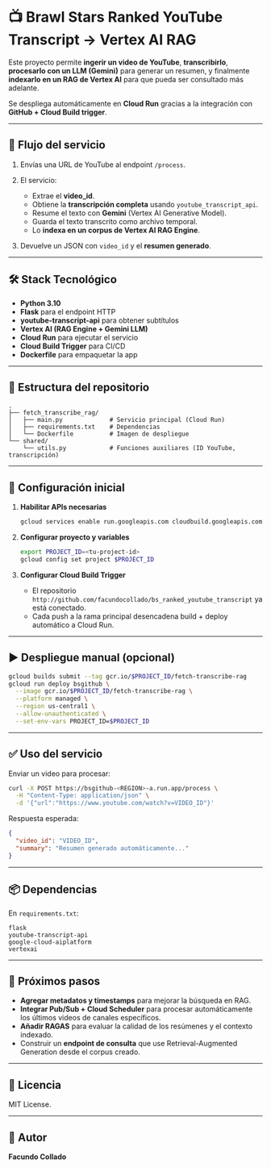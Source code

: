 # 📺 Brawl Stars Ranked YouTube Transcript → Vertex AI RAG

Este proyecto permite **ingerir un video de YouTube**, **transcribirlo**, **procesarlo con un LLM (Gemini)** para generar un resumen, y finalmente **indexarlo en un RAG de Vertex AI** para que pueda ser consultado más adelante.

Se despliega automáticamente en **Cloud Run** gracias a la integración con **GitHub + Cloud Build trigger**.

---

## 🚀 Flujo del servicio

1. Envías una URL de YouTube al endpoint `/process`.
2. El servicio:

   * Extrae el **video\_id**.
   * Obtiene la **transcripción completa** usando `youtube_transcript_api`.
   * Resume el texto con **Gemini** (Vertex AI Generative Model).
   * Guarda el texto transcrito como archivo temporal.
   * Lo **indexa en un corpus de Vertex AI RAG Engine**.
3. Devuelve un JSON con `video_id` y el **resumen generado**.

---

## 🛠️ Stack Tecnológico

* **Python 3.10**
* **Flask** para el endpoint HTTP
* **youtube-transcript-api** para obtener subtítulos
* **Vertex AI (RAG Engine + Gemini LLM)**
* **Cloud Run** para ejecutar el servicio
* **Cloud Build Trigger** para CI/CD
* **Dockerfile** para empaquetar la app

---

## 📂 Estructura del repositorio

```
.
├── fetch_transcribe_rag/
│   ├── main.py             # Servicio principal (Cloud Run)
│   ├── requirements.txt    # Dependencias
│   └── Dockerfile          # Imagen de despliegue
└── shared/
    └── utils.py            # Funciones auxiliares (ID YouTube, transcripción)
```

---

## 🔧 Configuración inicial

1. **Habilitar APIs necesarias**

   ```bash
   gcloud services enable run.googleapis.com cloudbuild.googleapis.com aiplatform.googleapis.com
   ```

2. **Configurar proyecto y variables**

   ```bash
   export PROJECT_ID=<tu-project-id>
   gcloud config set project $PROJECT_ID
   ```

3. **Configurar Cloud Build Trigger**

   * El repositorio `http://github.com/facundocollado/bs_ranked_youtube_transcript` ya está conectado.
   * Cada push a la rama principal desencadena build + deploy automático a Cloud Run.

---

## ▶️ Despliegue manual (opcional)

```bash
gcloud builds submit --tag gcr.io/$PROJECT_ID/fetch-transcribe-rag
gcloud run deploy bsgithub \
  --image gcr.io/$PROJECT_ID/fetch-transcribe-rag \
  --platform managed \
  --region us-central1 \
  --allow-unauthenticated \
  --set-env-vars PROJECT_ID=$PROJECT_ID
```

---

## ✅ Uso del servicio

Enviar un video para procesar:

```bash
curl -X POST https://bsgithub-<REGION>-a.run.app/process \
  -H "Content-Type: application/json" \
  -d '{"url":"https://www.youtube.com/watch?v=VIDEO_ID"}'
```

Respuesta esperada:

```json
{
  "video_id": "VIDEO_ID",
  "summary": "Resumen generado automáticamente..."
}
```

---

## 📦 Dependencias

En `requirements.txt`:

```
flask
youtube-transcript-api
google-cloud-aiplatform
vertexai
```

---

## 🔮 Próximos pasos

* **Agregar metadatos y timestamps** para mejorar la búsqueda en RAG.
* **Integrar Pub/Sub + Cloud Scheduler** para procesar automáticamente los últimos videos de canales específicos.
* **Añadir RAGAS** para evaluar la calidad de los resúmenes y el contexto indexado.
* Construir un **endpoint de consulta** que use Retrieval-Augmented Generation desde el corpus creado.

---

## 📝 Licencia

MIT License.

---

## 👤 Autor

**Facundo Collado**
